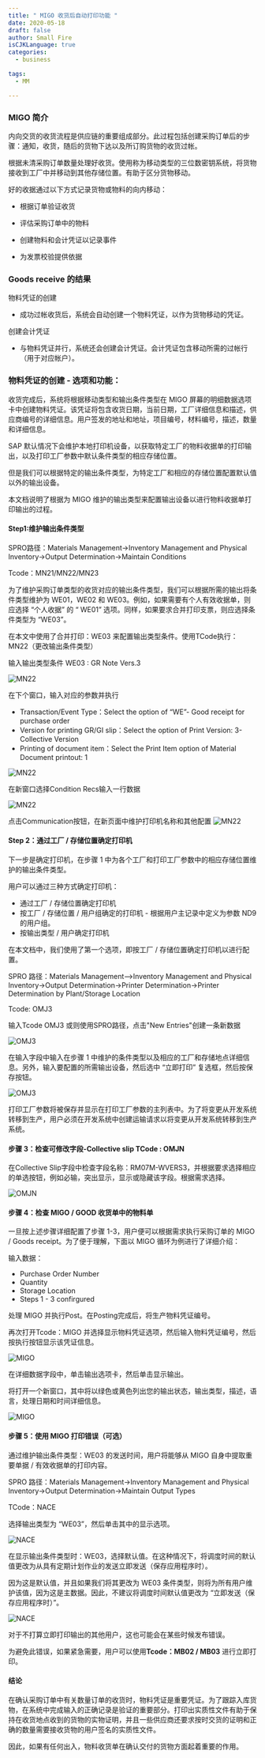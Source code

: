 ```yaml
---
title: " MIGO 收货后自动打印功能 "
date: 2020-05-18
draft: false
author: Small Fire
isCJKLanguage: true
categories: 
  - business

tags: 
  - MM

---
```


### MIGO 简介

内向交货的收货流程是供应链的重要组成部分。此过程包括创建采购订单后的步骤：通知，收货，随后的货物下达以及所订购货物的收货过帐。

根据未清采购订单数量处理好收货。使用称为移动类型的三位数密钥系统，将货物接收到工厂中并移动到其他存储位置。有助于区分货物移动。

好的收据通过以下方式记录货物或物料的向内移动：

- 根据订单验证收货

- 评估采购订单中的物料

- 创建物料和会计凭证以记录事件

- 为发票校验提供依据

### Goods receive 的结果

物料凭证的创建

- 成功过帐收货后，系统会自动创建一个物料凭证，以作为货物移动的凭证。

创建会计凭证

- 与物料凭证并行，系统还会创建会计凭证。会计凭证包含移动所需的过帐行（用于对应帐户）。

### 物料凭证的创建 - 选项和功能：

收货完成后，系统将根据移动类型和输出条件类型在 MIGO 屏幕的明细数据选项卡中创建物料凭证。该凭证将包含收货日期，当前日期，工厂详细信息和描述，供应商编号的详细信息。用户签发的地址和地址，项目编号，材料编号，描述，数量和详细信息。

SAP 默认情况下会维护本地打印机设备，以获取特定工厂的物料收据单的打印输出，以及打印工厂参数中默认条件类型的相应存储位置。

但是我们可以根据特定的输出条件类型，为特定工厂和相应的存储位置配置默认值以外的输出设备。

本文档说明了根据为 MIGO 维护的输出类型来配置输出设备以进行物料收据单打印输出的过程。

#### Step1:维护输出条件类型

SPRO路径：Materials Management->Inventory Management and Physical Inventory->Output Determination->Maintain Conditions 

Tcode：MN21/MN22/MN23

为了维护采购订单类型的收货对应的输出条件类型，我们可以根据所需的输出将条件类型维护为 WE01，WE02 和 WE03。例如，如果需要有个人有效收据单，则应选择 “个人收据” 的 “ WE01” 选项。同样，如果要求合并打印支票，则应选择条件类型为 “WE03”。

在本文中使用了合并打印：WE03 来配置输出类型条件。使用TCode执行：MN22（更改输出条件类型）

输入输出类型条件 WE03 : GR Note Vers.3

![MN22](/images/MMGR/MIGO_OUTPUT_DEVICES1.png)

在下个窗口，输入对应的参数并执行

- Transaction/Event Type：Select the option of “WE”- Good receipt for purchase order
- Version for printing GR/GI slip：Select the option of Print Version: 3- Collective Version
- Printing of document item：Select the Print Item option of Material Document printout: 1

![MN22](/images/MMGR/MIGO_OUTPUT_DEVICES2.png)

在新窗口选择Condition Recs输入一行数据

![MN22](/images/MMGR/MIGO_OUTPUT_DEVICES3.png)

点击Communication按钮，在新页面中维护打印机名称和其他配置
![MN22](/images/MMGR/MIGO_OUTPUT_DEVICES4.png)

#### Step 2：通过工厂 / 存储位置确定打印机

下一步是确定打印机，在步骤 1 中为各个工厂和打印工厂参数中的相应存储位置维护的输出条件类型。

用户可以通过三种方式确定打印机：

- 通过工厂 / 存储位置确定打印机
- 按工厂 / 存储位置 / 用户组确定的打印机 - 根据用户主记录中定义为参数 ND9 的用户组。
- 按输出类型 / 用户确定打印机

在本文档中，我们使用了第一个选项，即按工厂 / 存储位置确定打印机以进行配置。

SPRO 路径：Materials Management–>Inventory Management and Physical Inventory->Output Determination->Printer Determination->Printer 
Determination by Plant/Storage Location

Tcode: OMJ3

输入Tcode OMJ3 或则使用SPRO路径，点击"New Entries"创建一条新数据

![OMJ3](/images/MMGR/MIGO_OUTPUT_DEVICES5.png)

在输入字段中输入在步骤 1 中维护的条件类型以及相应的工厂和存储地点详细信息。另外，输入要配置的所需输出设备，然后选中 “立即打印” 复选框，然后按保存按钮。

![OMJ3](/images/MMGR/MIGO_OUTPUT_DEVICES6.png)

打印工厂参数将被保存并显示在打印工厂参数的主列表中。为了将变更从开发系统转移到生产，用户必须在开发系统中创建运输请求以将变更从开发系统转移到生产系统。

#### 步骤 3：检查可修改字段-Collective slip TCode : OMJN

在Collective Slip字段中检查字段名称：RM07M-WVERS3，并根据要求选择相应的单选按钮，例如必输，突出显示，显示或隐藏该字段。根据需求选择。

![OMJN](/images/MMGR/MIGO_OUTPUT_DEVICES7.png)

#### 步骤 4：检查 MIGO / GOOD 收货单中的物料单

一旦按上述步骤详细配置了步骤 1-3，用户便可以根据需求执行采购订单的 MIGO / Goods receipt。为了便于理解，下面以 MIGO 循环为例进行了详细介绍： 

输入数据：

- Purchase Order Number
- Quantity
- Storage Location
- Steps 1 - 3 confirgured

处理 MIGO 并执行Post。在Posting完成后，将生产物料凭证编号。

再次打开Tcode：MIGO 并选择显示物料凭证选项，然后输入物料凭证编号，然后按执行按钮显示该凭证信息。

![MIGO](/images/MMGR/MIGO_OUTPUT_DEVICES8.png)

在详细数据字段中，单击输出选项卡，然后单击显示输出。

将打开一个新窗口，其中将以绿色或黄色列出您的输出状态，输出类型，描述，语言，处理日期和时间详细信息。

![MIGO](/images/MMGR/MIGO_OUTPUT_DEVICES9.png)

#### 步骤 5：使用 MIGO 打印错误（可选）

通过维护输出条件类型：WE03 的发送时间，用户将能够从 MIGO 自身中提取重要单据 / 有效收据单的打印内容。

SPRO 路径：Materials Management->Inventory Management and Physical Inventory->Output Determination->Maintain Output Types

TCode：NACE

选择输出类型为 “WE03”，然后单击其中的显示选项。

![NACE](/images/MMGR/MIGO_OUTPUT_DEVICES10.png)

在显示输出条件类型时：WE03，选择默认值。在这种情况下，将调度时间的默认值更改为从具有定期计划作业的发送立即发送（保存应用程序时）。

因为这是默认值，并且如果我们将其更改为 WE03 条件类型，则将为所有用户维护该值，因为这是主数据。因此，不建议将调度时间默认值更改为 “立即发送（保存应用程序时）”。

![NACE](/images/MMGR/MIGO_OUTPUT_DEVICES11.png)

对于不打算立即打印输出的其他用户，这也可能会在某些时候发布错误。

为避免此错误，如果紧急需要，用户可以使用**Tcode：MB02 / MB03** 进行立即打印。

#### 结论

在确认采购订单中有关数量订单的收货时，物料凭证是重要凭证。为了跟踪入库货物，在系统中完成输入的正确记录是验证的重要部分。打印出实质性文件有助于保持在收货地点收到的货物的实物证明，并且一些供应商还要求按时交货的证明和正确的数量需要接收货物的用户签名的实质性文件。

因此，如果有任何出入，物料收货单在确认交付的货物方面起着重要的作用。